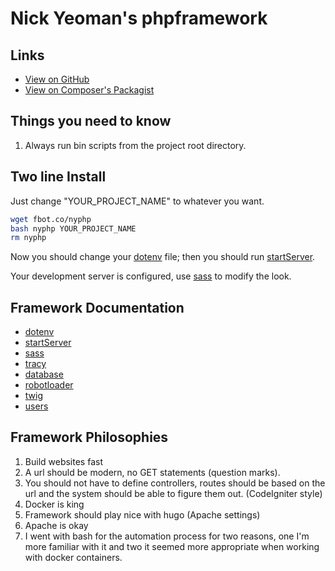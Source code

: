 # Nick Yeoman's phpframework

## Links

* [View on GitHub](https://github.com/nickyeoman/phpframework)
* [View on Composer's Packagist](https://packagist.org/packages/nickyeoman/phpframework)

## Things you need to know

1. Always run bin scripts from the project root directory.

## Two line Install

Just change "YOUR_PROJECT_NAME" to whatever you want.

```bash
wget fbot.co/nyphp
bash nyphp YOUR_PROJECT_NAME
rm nyphp
```
Now you should change your [dotenv](https://github.com/nickyeoman/phpframework/tree/main/docs) file;
then you should run [startServer](https://github.com/nickyeoman/phpframework/tree/main/docs).

Your development server is configured, use [sass](https://github.com/nickyeoman/phpframework/tree/main/docs) to modify the look.

## Framework Documentation

* [dotenv](https://github.com/nickyeoman/phpframework/tree/main/docs)
* [startServer](https://github.com/nickyeoman/phpframework/tree/main/docs)
* [sass](https://github.com/nickyeoman/phpframework/tree/main/docs)
* [tracy](/home/nick/github/phpframework/README.md)
* [database](https://github.com/nickyeoman/phpframework/tree/main/docs)
* [robotloader](https://github.com/nickyeoman/phpframework/tree/main/docs)
* [twig](https://github.com/nickyeoman/phpframework/tree/main/docs)
* [users](https://github.com/nickyeoman/phpframework/tree/main/docs)

## Framework Philosophies

1. Build websites fast
1. A url should be modern, no GET statements (question marks).
1. You should not have to define controllers, routes should be based on the url and the system should be able to figure them out. (CodeIgniter style)
1. Docker is king
1. Framework should play nice with hugo (Apache settings)
1. Apache is okay
1. I went with bash for the automation process for two reasons, one I'm more familiar with it and two it seemed more appropriate when working with docker containers.
